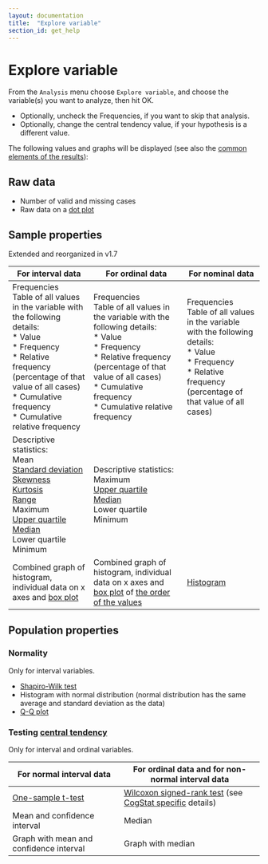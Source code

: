 ```yaml
---
layout: documentation
title:  "Explore variable"
section_id: get_help
---
```

<link href="toc.html" rel="import" />

# Explore variable
From the `Analysis` menu choose `Explore variable`, and choose the variable(s) you want to analyze, then hit OK.

* Optionally, uncheck the Frequencies, if you want to skip that analysis.
* Optionally, change the central tendency value, if your hypothesis is a different value.

The following values and graphs will be displayed (see also the [common elements of the results](Common-elements-of-the-analysis-results)):

## Raw data
* Number of valid and missing cases
* Raw data on a [dot plot](https://en.wikipedia.org/wiki/Dot_plot_(statistics))

## Sample properties
Extended and reorganized in v1.7

|For interval data|For ordinal data|For nominal data
|-----|------|-----
|Frequencies<br>Table of all values in the variable with the following details:<br>* Value<br>* Frequency<br>* Relative frequency (percentage of that value of all cases)<br>* Cumulative frequency<br>* Cumulative relative frequency|Frequencies<br>Table of all values in the variable with the following details:<br>* Value<br>* Frequency<br>* Relative frequency (percentage of that value of all cases)<br>* Cumulative frequency<br>* Cumulative relative frequency|Frequencies<br>Table of all values in the variable with the following details:<br>* Value<br>* Frequency<br>* Relative frequency (percentage of that value of all cases)
|Descriptive statistics:<br>Mean<br>[Standard deviation](Differences-in-calculations-between-CogStat-and-other-programs#standard-deviation-of-the-sample)<br>[Skewness](https://en.wikipedia.org/wiki/Skewness)<br>[Kurtosis](https://en.wikipedia.org/wiki/Kurtosis)<br>[Range](https://en.wikipedia.org/wiki/Range_(statistics))<br>Maximum<br>[Upper quartile](https://en.wikipedia.org/wiki/Quartile)<br>[Median](https://en.wikipedia.org/wiki/Median)<br>Lower quartile<br>Minimum|Descriptive statistics:<br>Maximum<br>[Upper quartile](https://en.wikipedia.org/wiki/Quartile)<br>[Median](https://en.wikipedia.org/wiki/Median)<br>Lower quartile<br>Minimum|
Combined graph of histogram, individual data on x axes and [box plot](Box-plots)|Combined graph of histogram, individual data on x axes and [box plot](Box-plots) of [the order of the values](Displaying-ordinal-and-nominal-data)|[Histogram](https://en.wikipedia.org/wiki/Histogram)

## Population properties
### Normality
Only for interval variables.
* [Shapiro-Wilk test](https://en.wikipedia.org/wiki/Shapiro%E2%80%93Wilk_test)
* Histogram with normal distribution (normal distribution has the same average and standard deviation as the data)
* [Q-Q plot](https://en.wikipedia.org/wiki/Q%E2%80%93Q_plot)

### Testing [central tendency](https://en.wikipedia.org/wiki/Central_tendency)
Only for interval and ordinal variables.

For normal interval data|For ordinal data and for non-normal interval data
-----|------
[One-sample t-test](https://en.wikipedia.org/wiki/Student%27s_t-test#One-sample_t-test)|[Wilcoxon signed-rank test](https://en.wikipedia.org/wiki/Wilcoxon_signed-rank_test) (see [CogStat specific](Differences-in-calculations-between-CogStat-and-other-programs#wilcoxon-signed-rank-test) details)
Mean and confidence interval|Median
Graph with mean and confidence interval|Graph with median
